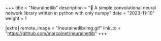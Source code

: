 +++
title = "Neuralnetlib"
description = "🧠 A simple convolutional neural network library written in python with only numpy"
date = "2023-11-10"
weight = 1

[extra]
remote_image = "/neuralnetlib/img.gif"
link_to = "https://github.com/marcpinet/neuralnetlib"
+++